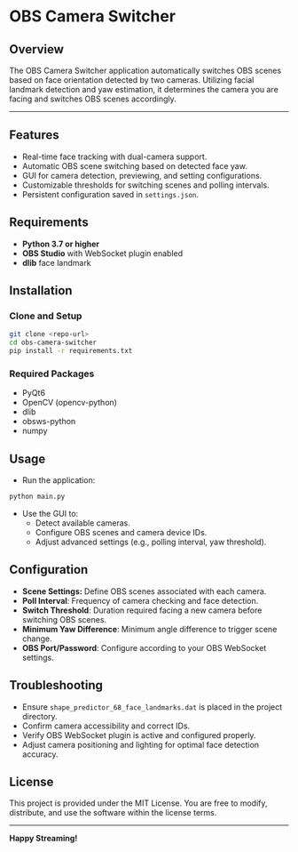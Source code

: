 # OBS Camera Switcher

## Overview
The OBS Camera Switcher application automatically switches OBS scenes based on face orientation detected by two cameras. Utilizing facial landmark detection and yaw estimation, it determines the camera you are facing and switches OBS scenes accordingly.

---

## Features
- Real-time face tracking with dual-camera support.
- Automatic OBS scene switching based on detected face yaw.
- GUI for camera detection, previewing, and setting configurations.
- Customizable thresholds for switching scenes and polling intervals.
- Persistent configuration saved in `settings.json`.

## Requirements
- **Python 3.7 or higher**
- **OBS Studio** with WebSocket plugin enabled
- **dlib** face landmark

## Installation

### Clone and Setup
```bash
git clone <repo-url>
cd obs-camera-switcher
pip install -r requirements.txt
```

### Required Packages
- PyQt6
- OpenCV (opencv-python)
- dlib
- obsws-python
- numpy

## Usage
- Run the application:
```bash
python main.py
```
- Use the GUI to:
  - Detect available cameras.
  - Configure OBS scenes and camera device IDs.
  - Adjust advanced settings (e.g., polling interval, yaw threshold).
  
## Configuration
- **Scene Settings:** Define OBS scenes associated with each camera.
- **Poll Interval**: Frequency of camera checking and face detection.
- **Switch Threshold**: Duration required facing a new camera before switching OBS scenes.
- **Minimum Yaw Difference**: Minimum angle difference to trigger scene change.
- **OBS Port/Password**: Configure according to your OBS WebSocket settings.

## Troubleshooting
- Ensure `shape_predictor_68_face_landmarks.dat` is placed in the project directory.
- Confirm camera accessibility and correct IDs.
- Verify OBS WebSocket plugin is active and configured properly.
- Adjust camera positioning and lighting for optimal face detection accuracy.

## License
This project is provided under the MIT License. You are free to modify, distribute, and use the software within the license terms.

---

**Happy Streaming!**

